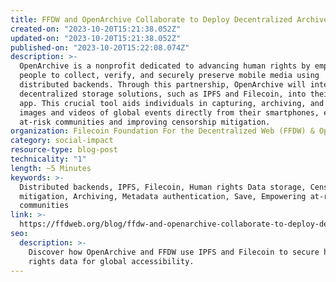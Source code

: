 ```yaml
---
title: FFDW and OpenArchive Collaborate to Deploy Decentralized Archive for Human Rights Data
created-on: "2023-10-20T15:21:38.052Z"
updated-on: "2023-10-20T15:21:38.052Z"
published-on: "2023-10-20T15:22:08.074Z"
description: >-
  OpenArchive is a nonprofit dedicated to advancing human rights by empowering
  people to collect, verify, and securely preserve mobile media using
  distributed backends. Through this partnership, OpenArchive will integrate
  decentralized storage solutions, such as IPFS and Filecoin, into their Save
  app. This crucial tool aids individuals in capturing, archiving, and verifying
  images and videos of global events directly from their smartphones, empowering
  at-risk communities and improving censorship mitigation.
organization: Filecoin Foundation For the Decentralized Web (FFDW) & Open Archive
category: social-impact
resource-type: blog-post
technicality: "1"
length: ~5 Minutes
keywords: >-
  Distributed backends, IPFS, Filecoin, Human rights Data storage, Censorship
  mitigation, Archiving, Metadata authentication, Save, Empowering at-risk
  communities
link: >-
  https://ffdweb.org/blog/ffdw-and-openarchive-collaborate-to-deploy-decentralized-archive-for-human-rights-data/
seo:
  description: >-
    Discover how OpenArchive and FFDW use IPFS and Filecoin to secure human 
    rights data for global accessibility.
---
```

